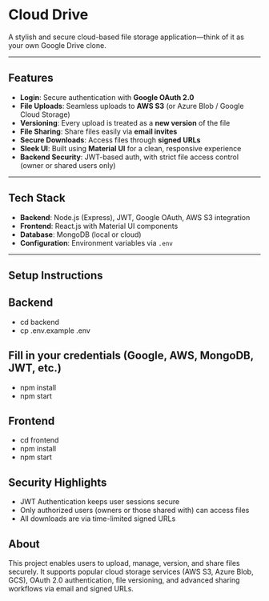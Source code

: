 # Cloud Drive

A stylish and secure cloud-based file storage application—think of it as your own Google Drive clone.

---

##  Features

- **Login**: Secure authentication with **Google OAuth 2.0**
- **File Uploads**: Seamless uploads to **AWS S3** (or Azure Blob / Google Cloud Storage)
- **Versioning**: Every upload is treated as a **new version** of the file
- **File Sharing**: Share files easily via **email invites**
- **Secure Downloads**: Access files through **signed URLs**
- **Sleek UI**: Built using **Material UI** for a clean, responsive experience
- **Backend Security**: JWT-based auth, with strict file access control (owner or shared users only)

---

##  Tech Stack

- **Backend**: Node.js (Express), JWT, Google OAuth, AWS S3 integration
- **Frontend**: React.js with Material UI components
- **Database**: MongoDB (local or cloud)
- **Configuration**: Environment variables via `.env`

---

##  Setup Instructions

## Backend
- cd backend
- cp .env.example .env

## Fill in your credentials (Google, AWS, MongoDB, JWT, etc.)
- npm install
- npm start

## Frontend
- cd frontend
- npm install
- npm start

## Security Highlights
- JWT Authentication keeps user sessions secure
- Only authorized users (owners or those shared with) can access files
- All downloads are via time-limited signed URLs

## About

This project enables users to upload, manage, version, and share files securely. It supports popular cloud storage services (AWS S3, Azure Blob, GCS), OAuth 2.0 authentication, file versioning, and advanced sharing workflows via email and signed URLs.

